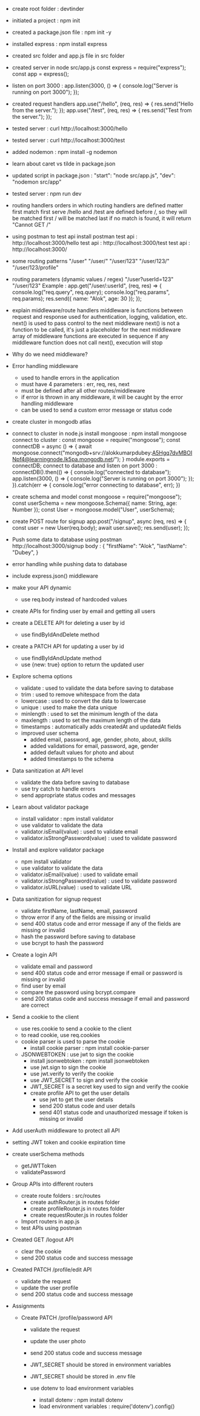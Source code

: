 - create root folder : devtinder
- initiated a project : npm init
- created a package.json file : npm init -y
- installed express : npm install express
- created src folder and app.js file in src folder
- created server in node src/app.js
    const express = require("express");
    const app = express();
- listen on port 3000 : 
    app.listen(3000, () => {
        console.log("Server is running on port 3000");
    });
- created request handlers
    app.use("/hello", (req, res) => {
        res.send("Hello from the server.");
    });
    app.use("/test", (req, res) => {
        res.send("Test from the server.");
    });
- tested server : curl http://localhost:3000/hello
- tested server : curl http://localhost:3000/test
- added nodemon : npm install -g nodemon
- learn about caret vs tilde in package.json
- updated script in package.json : "start": "node src/app.js", "dev": "nodemon src/app"
- tested server : npm run dev
- routing handlers
    orders in which routing handlers are defined matter
    first match first serve
    /hello and /test are defined before /, so they will be matched first
    / will be matched last
    if no match is found, it will return "Cannot GET /"
- using postman to test api
    install postman
    test api : http://localhost:3000/hello
    test api : http://localhost:3000/test
    test api : http://localhost:3000/
- some routing patterns
    "/user"
    "/user/"
    "/user/123"
    "/user/123/"
    "/user/123/profile"
- routing parameters (dynamic values / regex)
    "/user?userId=123"
    "/user/123"
    Example :
        app.get("/user/:userId", (req, res) => {
            console.log("req.query", req.query);
            console.log("req.params", req.params);
            res.send({ name: "Alok", age: 30 });
        });
- explain middleware/route handlers
    middleware is functions between request and response
    used for authentication, logging, validation, etc.
    next() is used to pass control to the next middleware
    next() is not a function to be called, it's just a placeholder for the next middleware
    array of middleware functions are executed in sequence
    if any middleware function does not call next(), execution will stop
- Why do we need middleware?
- Error handling middleware
    - used to handle errors in the application
    - must have 4 parameters : err, req, res, next
    - must be defined after all other routes/middleware
    - if error is thrown in any middleware, it will be caught by the error handling middleware
    - can be used to send a custom error message or status code
- create cluster in mongodb atlas
- connect to cluster in node.js
    install mongoose : npm install mongoose
    connect to cluster :
        const mongoose = require("mongoose");
        const connectDB = async () => {
            await mongoose.connect("mongodb+srv://alokkumarpdubey:A5Hgq7dvMBOINpf4@learningnode.lk5pa.mongodb.net/");
        }
        module.exports = connectDB;
    connect to database and listen on port 3000 :
        connectDB().then(() => {
            console.log("connected to database");
            app.listen(3000, () => {
                console.log("Server is running on port 3000");
            });
        }).catch(err => {
            console.log("error connecting to database", err);
        })
- create schema and model
    const mongoose = require("mongoose");
    const userSchema = new mongoose.Schema({
        name: String,
        age: Number
    });
    const User = mongoose.model("User", userSchema);
- create POST route for signup
    app.post("/signup", async (req, res) => {
        const user = new User(req.body);
        await user.save();
        res.send(user);
    });
- Push some data to database using postman
    http://localhost:3000/signup
    body : 
        {
            "firstName": "Alok",
            "lastName": "Dubey",
        }
- error handling while pushing data to database
- include express.json() middleware
- make your API dynamic
    - use req.body instead of hardcoded values
- create APIs for finding user by email and getting all users
- create a DELETE API for deleting a user by id
    - use findByIdAndDelete method
- create a PATCH API for updating a user by id
    - use findByIdAndUpdate method
    - use {new: true} option to return the updated user
- Explore schema options
    - validate : used to validate the data before saving to database
    - trim : used to remove whitespace from the data
    - lowercase : used to convert the data to lowercase
    - unique : used to make the data unique
    - minlength : used to set the minimum length of the data
    - maxlength : used to set the maximum length of the data
    - timestamps : automatically adds createdAt and updatedAt fields
    - improved user schema
        - added email, password, age, gender, photo, about, skills
        - added validations for email, password, age, gender
        - added default values for photo and about
        - added timestamps to the schema
- Data sanitization at API level
    - validate the data before saving to database
    - use try catch to handle errors
    - send appropriate status codes and messages
- Learn about validator package
    - install validator : npm install validator
    - use validator to validate the data
    - validator.isEmail(value) : used to validate email
    - validator.isStrongPassword(value) : used to validate password
- Install and explore validator package
    - npm install validator
    - use validator to validate the data
    - validator.isEmail(value) : used to validate email
    - validator.isStrongPassword(value) : used to validate password
    - validator.isURL(value) : used to validate URL
- Data sanitization for signup request
    - validate firstName, lastName, email, password
    - throw error if any of the fields are missing or invalid
    - send 400 status code and error message if any of the fields are missing or invalid
    - hash the password before saving to database
    - use bcrypt to hash the password
- Create a login API
    - validate email and password
    - send 400 status code and error message if email or password is missing or invalid
    - find user by email
    - compare the password using bcrypt.compare
    - send 200 status code and success message if email and password are correct
- Send a cookie to the client
    - use res.cookie to send a cookie to the client
    - to read cookie, use req.cookies
    - cookie parser is used to parse the cookie
        - install cookie parser : npm install cookie-parser
    - JSONWEBTOKEN : use jwt to sign the cookie
        - install jsonwebtoken : npm install jsonwebtoken
        - use jwt.sign to sign the cookie
        - use jwt.verify to verify the cookie
        - use JWT_SECRET to sign and verify the cookie
        - JWT_SECRET is a secret key used to sign and verify the cookie
        - create profile API to get the user details
            - use jwt to get the user details
            - send 200 status code and user details
            - send 401 status code and unauthorized message if token is missing or invalid

- Add userAuth middleware to protect all API
- setting JWT token and cookie expiration time
- create userSchema methods
    - getJWTToken
    - validatePassword
- Group APIs into different routers
    - create route folders : src/routes
        - create authRouter.js in routes folder
        - create profileRouter.js in routes folder
        - create requestRouter.js in routes folder
    - Import routers in app.js
    - test APIs using postman
- Created GET /logout API
    - clear the cookie
    - send 200 status code and success message
- Created PATCH /profile/edit API
    - validate the request
    - update the user profile
    - send 200 status code and success message
- Assignments
    - Create PATCH /profile/password API
        - validate the request
        - update the user photo
        - send 200 status code and success message






        - JWT_SECRET should be stored in environment variables
        - JWT_SECRET should be stored in .env file
        - use dotenv to load environment variables
            - install dotenv : npm install dotenv
            - load environment variables : require('dotenv').config()
    